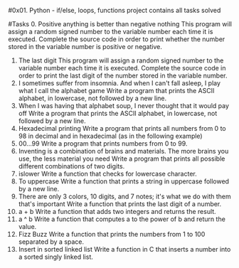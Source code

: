 #0x01. Python - if/else, loops, functions project contains all tasks solved

#Tasks
0. Positive anything is better than negative nothing
	This program will assign a random signed number to the variable number each time it is executed. Complete the source code in order to print whether the number stored in the variable number is positive or negative.
1. The last digit 
	This program will assign a random signed number to the variable number each time it is executed. Complete the source code in order to print the last digit of the number stored in the variable number.
2. I sometimes suffer from insomnia. And when I can't fall asleep, I play what I call the alphabet game 
	Write a program that prints the ASCII alphabet, in lowercase, not followed by a new line.
3. When I was having that alphabet soup, I never thought that it would pay off 
	Write a program that prints the ASCII alphabet, in lowercase, not followed by a new line.
4. Hexadecimal printing 
	Write a program that prints all numbers from 0 to 98 in decimal and in hexadecimal (as in the following example)
5. 00...99 
	Write a program that prints numbers from 0 to 99.
6. Inventing is a combination of brains and materials. The more brains you use, the less material you need 
	Write a program that prints all possible different combinations of two digits.
7. islower 
	Write a function that checks for lowercase character. 
8. To uppercase 
	Write a function that prints a string in uppercase followed by a new line.
9. There are only 3 colors, 10 digits, and 7 notes; it's what we do with them that's important 
	Write a function that prints the last digit of a number.
10. a + b 
	Write a function that adds two integers and returns the result.
11. a ^ b 
	Write a function that computes a to the power of b and return the value.
12. Fizz Buzz 
	Write a function that prints the numbers from 1 to 100 separated by a space. 
13. Insert in sorted linked list 
	Write a function in C that inserts a number into a sorted singly linked list.


